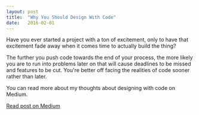 ```yaml
---
layout: post
title:  "Why You Should Design With Code"
date:   2016-02-01
---
```


Have you ever started a project with a ton of excitement, only to have that excitement fade away when it comes time to actually build the thing?

The further you push code towards the end of your process, the more likely you are to run into problems later on that will cause deadlines to be missed and features to be cut. You're better off facing the realities of code sooner rather than later.

You can read more about my thoughts about designing with code on Medium.

<a class="btn btn--primary" href="https://medium.com/digital-empire/why-you-should-design-with-code-258de1a1acf" target="_blank">Read post on Medium</a>
